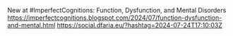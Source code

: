 New at #ImperfectCognitions: Function, Dysfunction, and Mental Disorders https://imperfectcognitions.blogspot.com/2024/07/function-dysfunction-and-mental.html https://social.dfaria.eu/?hashtag=2024-07-24T17:10:03Z